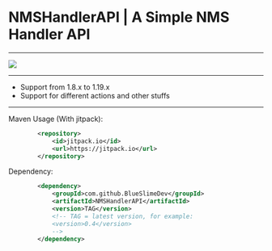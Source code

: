 # NMSHandlerAPI | A Simple NMS Handler API

---

[![](https://jitpack.io/v/BlueSlimeDev/NMSHandlerAPI.svg)](https://jitpack.io/#BlueSlimeDev/NMSHandlerAPI)

---

* Support from 1.8.x to 1.19.x
* Support for different actions and other stuffs

---

Maven Usage (With jitpack):
```XML
        <repository>
            <id>jitpack.io</id>
            <url>https://jitpack.io</url>
        </repository>
```

Dependency:
```XML
        <dependency>
            <groupId>com.github.BlueSlimeDev</groupId>
            <artifactId>NMSHandlerAPI</artifactId>
            <version>TAG</version>
            <!-- TAG = latest version, for example:
            <version>0.4</version>
            -->
        </dependency>
```
